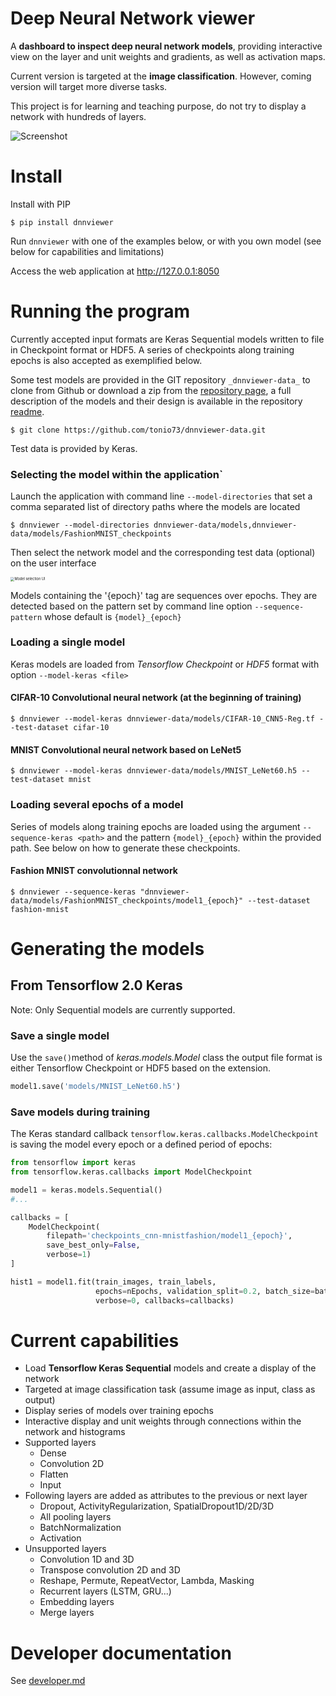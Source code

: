 # Deep Neural Network viewer

A **dashboard to inspect deep neural network models**, providing interactive view on the layer and unit weights and gradients, as well as activation maps.

Current version is targeted at the **image classification**. However, coming version will target more diverse tasks.

This project is for learning and teaching purpose, do not try to display a network with hundreds of layers.

![Screenshot](assets/screenshots/screen5.png)

# Install

Install with PIP

```shell script
$ pip install dnnviewer
```

Run `dnnviewer` with one of the examples below, or with you own model (see below for capabilities and limitations)

Access the web application at http://127.0.0.1:8050


# Running the program

Currently accepted input formats are Keras Sequential models written to file in Checkpoint format or HDF5. A series of checkpoints along training epochs is also accepted as exemplified below.

Some test models are provided in the GIT repository `_dnnviewer-data_` to clone from Github or download a zip from the [repository page](https://github.com/tonio73/dnnviewer-data), a full description of the models and their design is available in the repository [readme](https://github.com/tonio73/dnnviewer-data/blob/master/README.md).

```shell script
$ git clone https://github.com/tonio73/dnnviewer-data.git
```

Test data is provided by Keras.

### Selecting the model within the application`

Launch the application with command line `--model-directories` that set a comma separated list of directory paths where the models are located

```shell
$ dnnviewer --model-directories dnnviewer-data/models,dnnviewer-data/models/FashionMNIST_checkpoints
```

Then select the network model and the corresponding test data (optional) on the user interface

<img src="assets/screenshots/select_model2.png" alt="Model selection UI" style="zoom:40%;" />

Models containing the '{epoch}' tag are sequences over epochs. They are detected based on the pattern set by 
command line option `--sequence-pattern` whose default is `{model}_{epoch}`

### Loading a single model

Keras models are loaded from *Tensorflow Checkpoint* or *HDF5* format with option `--model-keras <file>`

#### CIFAR-10 Convolutional neural network (at the beginning of training)

```shell
$ dnnviewer --model-keras dnnviewer-data/models/CIFAR-10_CNN5-Reg.tf --test-dataset cifar-10
```

#### MNIST Convolutional neural network based on LeNet5

```shell
$ dnnviewer --model-keras dnnviewer-data/models/MNIST_LeNet60.h5 --test-dataset mnist
```

### Loading several epochs of a model

Series of models along training epochs are loaded using the argument `--sequence-keras <path>` and the pattern `{model}_{epoch}` within the provided path. See below on how to generate these checkpoints.

#### Fashion MNIST convolutionnal network

```shell
$ dnnviewer --sequence-keras "dnnviewer-data/models/FashionMNIST_checkpoints/model1_{epoch}" --test-dataset fashion-mnist
```

# Generating the models

## From Tensorflow 2.0 Keras

Note: Only Sequential models are currently supported.

### Save a single model

Use the `save()`method of _keras.models.Model_ class the output file format is either Tensorflow Checkpoint or HDF5 based on the extension. 

```python
model1.save('models/MNIST_LeNet60.h5')
```

### Save models during training

The Keras standard callback `tensorflow.keras.callbacks.ModelCheckpoint` is saving the model every epoch or a defined period of epochs:

```python
from tensorflow import keras
from tensorflow.keras.callbacks import ModelCheckpoint

model1 = keras.models.Sequential()
#...

callbacks = [
    ModelCheckpoint(
        filepath='checkpoints_cnn-mnistfashion/model1_{epoch}',
        save_best_only=False,
        verbose=1)
]

hist1 = model1.fit(train_images, train_labels, 
                   epochs=nEpochs, validation_split=0.2, batch_size=batch_size,
                   verbose=0, callbacks=callbacks)
```

# Current capabilities

- Load **Tensorflow Keras Sequential** models and create a display of the network
- Targeted at image classification task (assume image as input, class as output)
- Display series of models over training epochs
- Interactive display and unit weights through connections within the network and histograms
- Supported layers
  - Dense
  - Convolution 2D
  - Flatten
  - Input
- Following layers are added as attributes to the previous or next layer
  - Dropout, ActivityRegularization, SpatialDropout1D/2D/3D
  - All pooling layers
  - BatchNormalization
  - Activation
- Unsupported layers
  - Convolution 1D and 3D
  - Transpose convolution 2D and 3D
  - Reshape, Permute, RepeatVector, Lambda, Masking
  - Recurrent layers (LSTM, GRU...)
  - Embedding layers
  - Merge layers


# Developer documentation

See [developer.md](docs/developer.md)